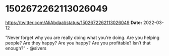 # 1502672262113026049
https://twitter.com/AliAbdaal/status/1502672262113026049
**Date:** 2022-03-12

“Never forget why you are really doing what you’re doing. Are you helping people? Are they happy? Are you happy? Are you profitable? Isn’t that enough?” - @sivers
